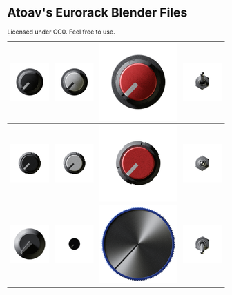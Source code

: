 # Atoav's Eurorack Blender Files

Licensed under CC0. Feel free to use.

| ![](images/Sifam_Small_Skirted_Black/0001.png)   | ![](images/Sifam_Small_Skirted_White/0001.png)   | ![](images/Sifam_Small_Skirted_Red/0001.png)   | ![](images/Toggle_Switch/toggle_switch_up.png)     |
| ------------------------------------------------ | ------------------------------------------------ | ---------------------------------------------- | -------------------------------------------------- |
| ![](images/Sifam_Small_Unskirted_Black/0001.png) | ![](images/Sifam_Small_Unskirted_White/0001.png) | ![](images/Sifam_Small_Unskirted_Red/0001.png) | ![](images/Toggle_Switch/toggle_switch_center.png) |
| ![](images/Knob_Cliff_White/0001.png)            | ![](images/Attenuator/0001.png)                  | ![](images/Rogan_Puck_Blue/0001.png)           | ![](images/Toggle_Switch/toggle_switch_down.png)   |
|                                                  |                                                  |                                                |                                                    |


